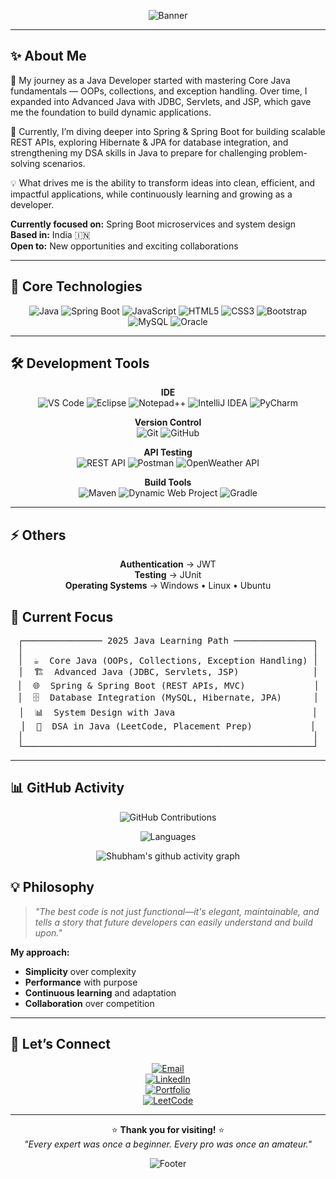 <div align="center">

![Banner](https://capsule-render.vercel.app/api?type=waving&color=0:00C9FF,100:92FE9D&height=200&section=header&text=Welcome%20to%20My%20GitHub!&fontSize=35&fontColor=ffffff)

</div>

---



## ✨ About Me

🚀 My journey as a Java Developer started with mastering Core Java fundamentals — OOPs, collections, and exception handling. Over time, I expanded into Advanced Java with JDBC, Servlets, and JSP, which gave me the foundation to build dynamic applications.

🌱 Currently, I’m diving deeper into Spring & Spring Boot for building scalable REST APIs, exploring Hibernate & JPA for database integration, and strengthening my DSA skills in Java to prepare for challenging problem-solving scenarios.

💡 What drives me is the ability to transform ideas into clean, efficient, and impactful applications, while continuously learning and growing as a developer.

**Currently focused on:** Spring Boot microservices and system design  
**Based in:** India 🇮🇳  
**Open to:** New opportunities and exciting collaborations

---

## 🚀 Core Technologies  

<div align="center">

![Java](https://img.shields.io/badge/Java-ED8B00?style=for-the-badge&logo=openjdk&logoColor=white) 
![Spring Boot](https://img.shields.io/badge/SpringBoot-6DB33F?style=for-the-badge&logo=springboot&logoColor=white) 
![JavaScript](https://img.shields.io/badge/JavaScript-F7DF1E?style=for-the-badge&logo=javascript&logoColor=black) 
![HTML5](https://img.shields.io/badge/HTML5-E34F26?style=for-the-badge&logo=html5&logoColor=white) 
![CSS3](https://img.shields.io/badge/CSS3-1572B6?style=for-the-badge&logo=css3&logoColor=white) 
![Bootstrap](https://img.shields.io/badge/Bootstrap-563D7C?style=for-the-badge&logo=bootstrap&logoColor=white)  
![MySQL](https://img.shields.io/badge/MySQL-005C84?style=for-the-badge&logo=mysql&logoColor=white) 
![Oracle](https://img.shields.io/badge/Oracle-F80000?style=for-the-badge&logo=oracle&logoColor=white) 

</div>

---

## 🛠️ Development Tools  

<div align="center">

**IDE**  
![VS Code](https://img.shields.io/badge/VS%20Code-0078d7?style=for-the-badge&logo=visual-studio-code&logoColor=white) 
![Eclipse](https://img.shields.io/badge/Eclipse-2C2255?style=for-the-badge&logo=eclipse&logoColor=white) 
![Notepad++](https://img.shields.io/badge/Notepad++-90E59A?style=for-the-badge&logo=notepadplusplus&logoColor=black)
![IntelliJ IDEA](https://img.shields.io/badge/IntelliJIDEA-000000?style=for-the-badge&logo=intellij-idea&logoColor=white) 
![PyCharm](https://img.shields.io/badge/PyCharm-000000?style=for-the-badge&logo=pycharm&logoColor=white)  

**Version Control**  
![Git](https://img.shields.io/badge/Git-F05033?style=for-the-badge&logo=git&logoColor=white) 
![GitHub](https://img.shields.io/badge/GitHub-181717?style=for-the-badge&logo=github&logoColor=white)  

**API Testing**  
![REST API](https://img.shields.io/badge/REST_API-007ACC?style=for-the-badge&logo=rest-api&logoColor=white)
![Postman](https://img.shields.io/badge/Postman-FF6C37?style=for-the-badge&logo=postman&logoColor=white) 
![OpenWeather API](https://img.shields.io/badge/OpenWeather_API-FFA500?style=for-the-badge&logo=cloud&logoColor=white)


**Build Tools**  
![Maven](https://img.shields.io/badge/Maven-C71A36?style=for-the-badge&logo=apache-maven&logoColor=white) 
![Dynamic Web Project](https://img.shields.io/badge/Dynamic_Web_Project-4CAF50?style=for-the-badge&logo=web&logoColor=white)
![Gradle](https://img.shields.io/badge/Gradle-02303A?style=for-the-badge&logo=gradle&logoColor=white)  

</div>

---

## ⚡ Others  

<div align="center">

**Authentication** → JWT  
**Testing** → JUnit   
**Operating Systems** → Windows • Linux • Ubuntu  

</div>


## 🎯 Current Focus

<div align="center">

<pre>
┌─────────────── 2025 Java Learning Path ───────────────┐
│                                                       │
│  ☕  Core Java (OOPs, Collections, Exception Handling) │
│  🏗️  Advanced Java (JDBC, Servlets, JSP)              │
│  🌐  Spring & Spring Boot (REST APIs, MVC)             │
│  🗄️  Database Integration (MySQL, Hibernate, JPA)      │
│  📊  System Design with Java                          │
│  🧮  DSA in Java (LeetCode, Placement Prep)           │
│                                                       │
└───────────────────────────────────────────────────────┘
</pre>

</div>

---
## 📊 GitHub Activity  

<div align="center">

<!-- Stats -->
![GitHub Contributions](https://github-readme-stats.vercel.app/api?username=shubhamkumar785&show_icons=true&theme=tokyonight)

<!-- Languages -->
![Languages](https://github-readme-stats.vercel.app/api/top-langs/?username=shubhamkumar785&layout=compact&theme=tokyonight&hide_border=true)  

<!-- Streak -->
![Shubham's github activity graph](https://github-readme-activity-graph.vercel.app/graph?username=shubhamkumar785&theme=tokyo-night)

</div>

## 💡 Philosophy

> *"The best code is not just functional—it's elegant, maintainable, and tells a story that future developers can easily understand and build upon."*

**My approach:**
- **Simplicity** over complexity
- **Performance** with purpose  
- **Continuous learning** and adaptation
- **Collaboration** over competition

---

## 🤝 Let’s Connect  

<div align="center">

[![Email](https://img.shields.io/badge/%20Email-shubhammpathak566@gmail.com-EA4335?style=for-the-badge&logo=gmail&logoColor=white)](mailto:shubhammpathak566@gmail.com)  
[![LinkedIn](https://img.shields.io/badge/💼%20LinkedIn-Connect-0A66C2?style=for-the-badge&logo=linkedin&logoColor=white)](https://www.linkedin.com/in/shubham-kumar-5a85032a6/)  
[![Portfolio](https://img.shields.io/badge/🌐%20Portfolio-Visit-FF6B6B?style=for-the-badge)](https://shubhamkumar785.github.io/Shubham-Portfolio/)  
[![LeetCode](https://img.shields.io/badge/💡%20LeetCode-Practice-FFA116?style=for-the-badge&logo=leetcode&logoColor=black)](https://leetcode.com/u/shubham_kumar_001/)  

</div>

---

<div align="center">

⭐ **Thank you for visiting!** ⭐  
*"Every expert was once a beginner. Every pro was once an amateur."*  

![Footer](https://capsule-render.vercel.app/api?type=waving&color=0:92FE9D,100:00C9FF&height=150&section=footer)

</div>
